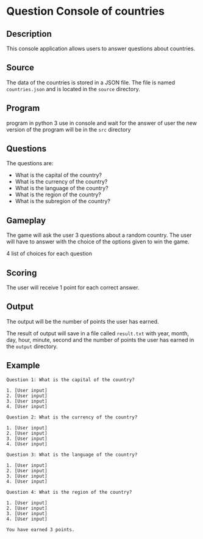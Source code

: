 # Question Console of countries

## Description

This console application allows users to answer questions about countries.

## Source

The data of the countries is stored in a JSON file. The file is named `countries.json` and is located in the `source` directory.

## Program
program in python 3
use in console and wait for the answer of user
the new version of the program will be in the `src` directory

## Questions

The questions are:
- What is the capital of the country?
- What is the currency of the country?
- What is the language of the country?
- What is the region of the country?
- What is the subregion of the country?

## Gameplay

The game will ask the user 3 questions about a random country. The user will have to answer with the choice of the options given to win the game.

4 list of choices for each question

## Scoring

The user will receive 1 point for each correct answer.

## Output

The output will be the number of points the user has earned.

The result of output will save in a file called `result.txt` with year, month, day, hour, minute, second and the number of points the user has earned in the `output` directory.

## Example

```
Question 1: What is the capital of the country?

1. [User input]
2. [User input]
3. [User input]
4. [User input]

Question 2: What is the currency of the country?

1. [User input]
2. [User input]
3. [User input]
4. [User input]

Question 3: What is the language of the country?

1. [User input]
2. [User input]
3. [User input]
4. [User input]

Question 4: What is the region of the country?

1. [User input]
2. [User input]
3. [User input]
4. [User input]

You have earned 3 points.
```
